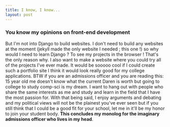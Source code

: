 ```yaml
---
title: I know, I know... 
layout: post
---
```


### You know my opinions on front-end development

But I'm not into Django to build websites. I don't need to build any
websites at the moment (jekyll made the only website I needed ; this one
!) so why would I need to learn Django ? To see my projects in the
browser ! That's the only reason why. I also want to make a website
where you could try all of the projects I've ever made. It would be
sooooo cool if I could create such a portfolio site I think it would
look really good for my college applications. BTW if you are an
admissions officer and you are reading this: 15 year old me doesn't know
what the current Daren is worth but going to college to study comp-sci
is my dream. I want to hang out with people who share the same interests
as me and study and learn in the field that I have the most passion for.
With that being said, I enjoy arguments and debating and my political
views will not be the plainest you've ever seen but if you still think
that I could be a good fit for your school, let me in it'll be my honor
to join your student body. **This concludes my monolog for the imaginary
admissions officer who lives in my head**.

